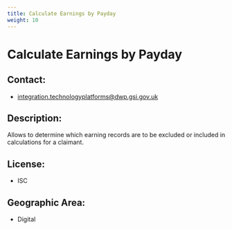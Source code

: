 ```yaml
---
title: Calculate Earnings by Payday
weight: 10
---
```


# Calculate Earnings by Payday

## Contact:
 - [integration.technologyplatforms@dwp.gsi.gov.uk](mailto:integration.technologyplatforms@dwp.gsi.gov.uk)

## Description:
Allows to determine which earning records are to be excluded or included in calculations for a claimant.

## License:
 - ISC

## Geographic Area:
 - Digital

